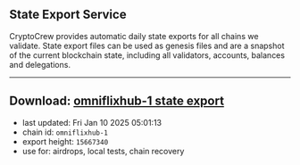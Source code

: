 ## State Export Service
CryptoCrew provides automatic daily state exports for all chains we validate. State export files can be used as genesis files and are a snapshot of the current blockchain state, including all validators, accounts, balances and delegations.

---
**Download: [omniflixhub-1 state export](https://dl-eu2.ccvalidators.com/SERVICE/omniflixhub/omniflixhub-1_export_15667340.json)**
---

- last updated: Fri Jan 10 2025 05:01:13
- chain id: `omniflixhub-1`
- export height: `15667340`
- use for: airdrops, local tests, chain recovery
